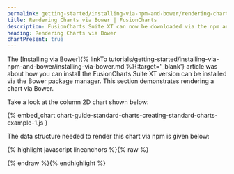 ```yaml
---
permalink: getting-started/installing-via-npm-and-bower/rendering-charts-via-bower.html
title: Rendering Charts via Bower | FusionCharts
description: FusionCharts Suite XT can now be downloaded via the npm and Bower package managers. This section talks about rendering charts via Bower.
heading: Rendering Charts via Bower
chartPresent: true
---
```


The [Installing via Bower]{% linkTo tutorials/getting-started/installing-via-npm-and-bower/installing-via-bower.md %}{:target='_blank'} article was about how you can install the FusionCharts Suite XT version can be installed via the Bower package manager.
This section demonstrates rendering a chart via Bower.

Take a look at the column 2D chart shown below:

{% embed_chart chart-guide-standard-charts-creating-standard-charts-example-1.js }

The data structure needed to render this chart via npm is given below:

{% highlight javascript lineanchors %}{% raw %}
<script src="bower_components/fusioncharts/fusioncharts.js"></script>
<script src="bower_components/fusioncharts/fusioncharts.maps.js"></script>
<script>
new FusionCharts ({
	"type": "column2d",
	"width": "500",
	"height": "300",
	"dataFormat": "json",
	"dataSource": {
	    chart:{},
	    data: [{
            "label": "Jan",
            "value": "420000"
        }, 
        {
            "label": "Feb",
            "value": "810000"
        }, 
        {
            "label": "Mar",
            "value": "720000"
        }, 
        {
            "label": "Apr",
            "value": "550000"
        }, 
        {
            "label": "May",
            "value": "910000"
        }, 
        {
            "label": "Jun",
            "value": "510000"
        }, 
        {
            "label": "Jul",
            "value": "680000"
        }, 
        {
            "label": "Aug",
            "value": "620000"
        }, 
        {
            "label": "Sep",
            "value": "610000"
        }, 
        {
            "label": "Oct",
            "value": "490000"
        }, 
        {
            "label": "Nov",
            "value": "900000"
        }, 
        {
            "label": "Dec",
            "value": "730000"
        }]
	}
}).render("chartContainer");
</script>

{% endraw %}{% endhighlight %}